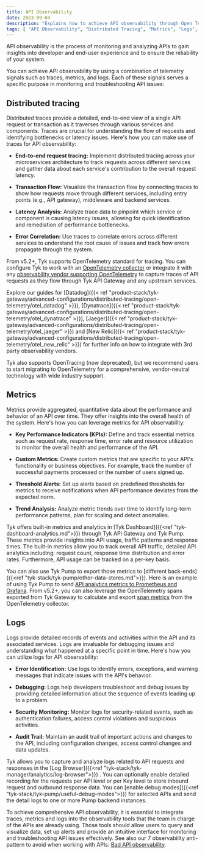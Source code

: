 ```yaml
---
title: API Observability
date: 2023-09-04
description: "Explains how to achieve API observability through Open Telemetry signals such as traces, metrics and logs"
tags: [ "API Observability", "Distributed Tracing", "Metrics", "Logs", "Logging", "Open Telemetry", "OTel" ]
---
```


API observability is the process of monitoring and analyzing APIs to gain insights into developer and end-user experience and to ensure the reliability of your system.

You can achieve API observability by using a combination of telemetry signals such as traces, metrics, and logs. Each of these signals serves a specific purpose in monitoring and troubleshooting API issues:

## Distributed tracing

Distributed traces provide a detailed, end-to-end view of a single API request or transaction as it traverses through various services and components. Traces are crucial for understanding the flow of requests and identifying bottlenecks or latency issues. Here's how you can make use of traces for API observability:

- **End-to-end request tracing:** Implement distributed tracing across your microservices architecture to track requests across different services and gather data about each service's contribution to the overall request latency.
    
- **Transaction Flow:** Visualize the transaction flow by connecting traces to show how requests move through different services, including entry points (e.g., API gateway), middleware and backend services.
    
- **Latency Analysis:** Analyze trace data to pinpoint which service or component is causing latency issues, allowing for quick identification and remediation of performance bottlenecks.
    
- **Error Correlation:** Use traces to correlate errors across different services to understand the root cause of issues and track how errors propagate through the system.
    

From v5.2+, Tyk supports OpenTelemetry standard for tracing. You can configure Tyk to work with an [OpenTelemetry collector](https://opentelemetry.io/docs/collector/) or integrate it with any [observability vendor supporting OpenTelemetry](https://opentelemetry.io/ecosystem/vendors/) to capture traces of API requests as they flow through Tyk API Gateway and any upstream services.

Explore our guides for [Datadog]({{< ref "product-stack/tyk-gateway/advanced-configurations/distributed-tracing/open-telemetry/otel_datadog" >}}), [Dynatrace]({{< ref "product-stack/tyk-gateway/advanced-configurations/distributed-tracing/open-telemetry/otel_dynatrace" >}}), [Jaeger]({{< ref "product-stack/tyk-gateway/advanced-configurations/distributed-tracing/open-telemetry/otel_jaeger" >}}) and [New Relic]({{< ref "product-stack/tyk-gateway/advanced-configurations/distributed-tracing/open-telemetry/otel_new_relic" >}}) for further info on how to integrate with 3rd party observability vendors.

Tyk also supports OpenTracing (now deprecated), but we recommend users to start migrating to OpenTelemetry for a comprehensive, vendor-neutral technology with wide industry support.

## Metrics

Metrics provide aggregated, quantitative data about the performance and behavior of an API over time. They offer insights into the overall health of the system. Here's how you can leverage metrics for API observability:

- **Key Performance Indicators (KPIs):** Define and track essential metrics such as request rate, response time, error rate and resource utilization to monitor the overall health and performance of the API.
    
- **Custom Metrics:** Create custom metrics that are specific to your API's functionality or business objectives. For example, track the number of successful payments processed or the number of users signed up.
    
- **Threshold Alerts:** Set up alerts based on predefined thresholds for metrics to receive notifications when API performance deviates from the expected norm.
    
- **Trend Analysis:** Analyze metric trends over time to identify long-term performance patterns, plan for scaling and detect anomalies.
    

Tyk offers built-in metrics and analytics in [Tyk Dashboard]({{<ref "tyk-dashboard-analytics.md">}}) through Tyk API Gateway and Tyk Pump. These metrics provide insights into API usage, traffic patterns and response times. The built-in metrics allow you to track overall API traffic, detailed API analytics including: request count, response time distribution and error rates. Furthermore, API usage can be tracked on a per-key basis.

You can also use Tyk Pump to export those metrics to [different back-ends]({{<ref "tyk-stack/tyk-pump/other-data-stores.md">}}). Here is an example of using Tyk Pump to send [API analytics metrics to Prometheus and Grafana](https://tyk.io/blog/service-level-objectives-for-your-apis-with-tyk-prometheus-and-grafana/). From v5.2+, you can also leverage the OpenTelemetry spans exported from Tyk Gateway to calculate and export [span metrics](https://github.com/open-telemetry/opentelemetry-collector-contrib/blob/main/connector/spanmetricsconnector/README.md) from the OpenTelemetry collector.

## Logs

Logs provide detailed records of events and activities within the API and its associated services. Logs are invaluable for debugging issues and understanding what happened at a specific point in time. Here's how you can utilize logs for API observability:

- **Error Identification:** Use logs to identify errors, exceptions, and warning messages that indicate issues with the API's behavior.
    
- **Debugging:** Logs help developers troubleshoot and debug issues by providing detailed information about the sequence of events leading up to a problem.
    
- **Security Monitoring:** Monitor logs for security-related events, such as authentication failures, access control violations and suspicious activities.
    
- **Audit Trail:** Maintain an audit trail of important actions and changes to the API, including configuration changes, access control changes and data updates.
    

Tyk allows you to capture and analyze logs related to API requests and responses in the [Log Browser]({{<ref "tyk-stack/tyk-manager/analytics/log-browser">}}) . You can optionally enable detailed recording for the requests per API level or per Key level to store inbound request and outbound response data. You can [enable debug modes]({{<ref "tyk-stack/tyk-pump/useful-debug-modes">}}) for selected APIs and send the detail logs to one or more Pump backend instances.

To achieve comprehensive API observability, it is essential to integrate traces, metrics and logs into the observability tools that the team in charge of the APIs are already using. Those tools should allow users to query and visualize data, set up alerts and provide an intuitive interface for monitoring and troubleshooting API issues effectively. See also our 7 observability anti-pattern to avoid when working with APIs: [Bad API observability](https://tyk.io/blog/bad-api-observability/).

